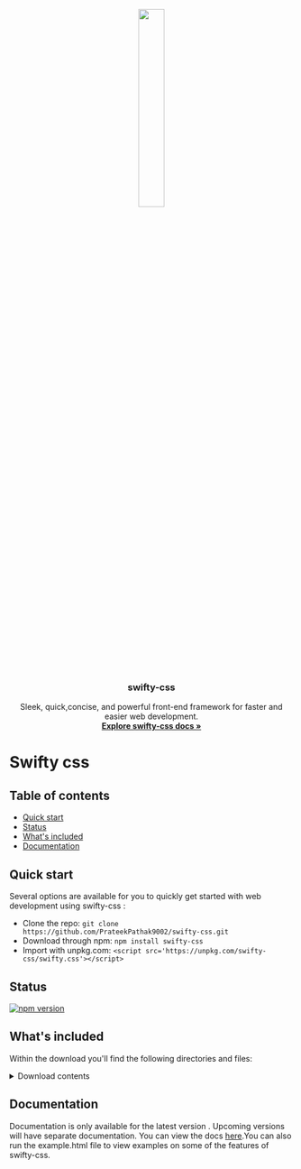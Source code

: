 <p align="center">
  <a href="https://prateekpathak9002.github.io/swifty-css/">
    <img src="https://github.com/PrateekPathak9002/swifty-css/blob/main/logo.png"  width="30%" height="30%">
  </a>
</p>
<h3 align="center">swifty-css</h3>
<p align="center">
  Sleek, quick,concise, and powerful front-end framework for faster and easier web development.
  <br>
  <a href="https://prateekpathak9002.github.io/swifty-css/"><strong>Explore swifty-css docs »</strong></a>
</p>

# Swifty css


## Table of contents
- [Quick start](#quick-start)
- [Status](#status)
- [What's included](#whats-included)
- [Documentation](#documentation)

## Quick start
Several options are available for you to quickly get started with web development using swifty-css :
- Clone the repo: `git clone https://github.com/PrateekPathak9002/swifty-css.git`
- Download through npm: `npm install swifty-css`
- Import with unpkg.com: `<script src='https://unpkg.com/swifty-css/swifty.css'></script>` 

## Status 
[![npm version](https://img.shields.io/npm/v/swifty-css)](https://www.npmjs.com/package/swifty-css)


## What's included

Within the download you'll find the following directories and files:

<details><summary>Download contents</summary>

```text
swifty-css/
├── docs/
|   ├──index.html
│   ├──sw-dropdown.html
├──.gitignore
├── README.md
├── example.html
├── logo.png
├── package.json
├── swifty.css
```
</details>


## Documentation
Documentation is only available for the latest version . Upcoming versions will have separate documentation. 
You can view the docs [here](https://prateekpathak9002.github.io/swifty-css/).You can also run the example.html file to view examples on some of the features of swifty-css.
